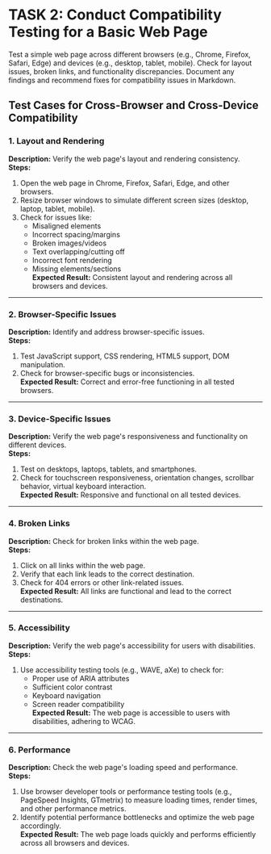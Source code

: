# TASK 2: Conduct Compatibility Testing for a Basic Web Page

Test a simple web page across different browsers (e.g., Chrome, Firefox, Safari, Edge) and devices (e.g., desktop, tablet, mobile). Check for layout issues, broken links, and functionality discrepancies. Document any findings and recommend fixes for compatibility issues in Markdown.

## Test Cases for Cross-Browser and Cross-Device Compatibility

### 1. Layout and Rendering
**Description:** Verify the web page's layout and rendering consistency.  
**Steps:**
1. Open the web page in Chrome, Firefox, Safari, Edge, and other browsers.
2. Resize browser windows to simulate different screen sizes (desktop, laptop, tablet, mobile).
3. Check for issues like:
   - Misaligned elements
   - Incorrect spacing/margins
   - Broken images/videos
   - Text overlapping/cutting off
   - Incorrect font rendering
   - Missing elements/sections  
**Expected Result:** Consistent layout and rendering across all browsers and devices.

---

### 2. Browser-Specific Issues
**Description:** Identify and address browser-specific issues.  
**Steps:**
1. Test JavaScript support, CSS rendering, HTML5 support, DOM manipulation.
2. Check for browser-specific bugs or inconsistencies.  
**Expected Result:** Correct and error-free functioning in all tested browsers.

---

### 3. Device-Specific Issues
**Description:** Verify the web page's responsiveness and functionality on different devices.  
**Steps:**
1. Test on desktops, laptops, tablets, and smartphones.
2. Check for touchscreen responsiveness, orientation changes, scrollbar behavior, virtual keyboard interaction.  
**Expected Result:** Responsive and functional on all tested devices.

---

### 4. Broken Links
**Description:** Check for broken links within the web page.  
**Steps:**
1. Click on all links within the web page.
2. Verify that each link leads to the correct destination.
3. Check for 404 errors or other link-related issues.  
**Expected Result:** All links are functional and lead to the correct destinations.

---

### 5. Accessibility
**Description:** Verify the web page's accessibility for users with disabilities.  
**Steps:**
1. Use accessibility testing tools (e.g., WAVE, aXe) to check for:
   - Proper use of ARIA attributes
   - Sufficient color contrast
   - Keyboard navigation
   - Screen reader compatibility  
**Expected Result:** The web page is accessible to users with disabilities, adhering to WCAG.

---

### 6. Performance
**Description:** Check the web page's loading speed and performance.  
**Steps:**
1. Use browser developer tools or performance testing tools (e.g., PageSpeed Insights, GTmetrix) to measure loading times, render times, and other performance metrics.
2. Identify potential performance bottlenecks and optimize the web page accordingly.  
**Expected Result:** The web page loads quickly and performs efficiently across all browsers and devices.
